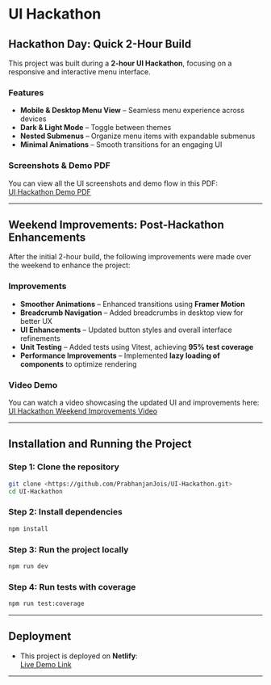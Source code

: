 # UI Hackathon

## Hackathon Day: Quick 2-Hour Build

This project was built during a **2-hour UI Hackathon**, focusing on a responsive and interactive menu interface.

### Features

- **Mobile & Desktop Menu View** – Seamless menu experience across devices  
- **Dark & Light Mode** – Toggle between themes  
- **Nested Submenus** – Organize menu items with expandable submenus  
- **Minimal Animations** – Smooth transitions for an engaging UI
  
### Screenshots & Demo PDF

You can view all the UI screenshots and demo flow in this PDF:  
[UI Hackathon Demo PDF](https://drive.google.com/file/d/1e8lR__KUMbBcj2R_24lYiO8MkCDppAue/view?usp=sharing)

---
## Weekend Improvements: Post-Hackathon Enhancements

After the initial 2-hour build, the following improvements were made over the weekend to enhance the project:

### Improvements

- **Smoother Animations** – Enhanced transitions using **Framer Motion**
- **Breadcrumb Navigation** – Added breadcrumbs in desktop view for better UX
- **UI Enhancements** – Updated button styles and overall interface refinements  
- **Unit Testing** – Added tests using Vitest, achieving **95% test coverage**  
- **Performance Improvements** – Implemented **lazy loading of components** to optimize rendering

### Video Demo

You can watch a video showcasing the updated UI and improvements here:  
[UI Hackathon Weekend Improvements Video](https://drive.google.com/file/d/1lnXe_5kxrr8LL4MxErBfl_ALk6o_ZBSR/view?usp=sharing)

---
## Installation and Running the Project

### Step 1: Clone the repository

```bash
git clone <https://github.com/PrabhanjanJois/UI-Hackathon.git>
cd UI-Hackathon
```

### Step 2: Install dependencies

```bash
npm install
```

### Step 3: Run the project locally

```bash
npm run dev
```
### Step 4: Run tests with coverage

```bash
npm run test:coverage
```
---
## Deployment

- This project is deployed on **Netlify**:  
  [Live Demo Link](https://ui-hackathon-001.netlify.app/)

---


